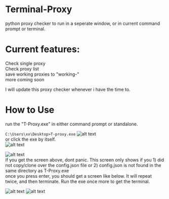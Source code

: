 # Terminal-Proxy
python proxy checker to run in a seperate window, or in current command prompt or terminal.

# Current features:
Check single proxy  
Check proxy list  
save working proxies to "working-<filename>"  
more coming soon  
  
I will update this proxy checker whenever i have the time to.

# How to Use
run the "T-Proxy.exe" in either command prompt or standalone.  
  
``C:\Users\xx\Desktop>T-proxy.exe`` 
![alt text](https://files.catbox.moe/vohye6.PNG)  
or click the exe by itself.  
![alt text](https://files.catbox.moe/9mbfx3.PNG)  
  
![alt text](https://files.catbox.moe/bzohd5.PNG)  
if you get the screen above, dont panic. This screen only shows if you 1) did not copy/clone over the config.json file or 2) config.json is not found in the same directory as T-Proxy.exe  
once you press enter, you should get a screen like below. It will repeat twice, and then terminate. Run the exe once more to get the terminal.  

![alt text](https://files.catbox.moe/rf8i1d.PNG)
![alt text](https://files.catbox.moe/9mbfx3.PNG)
